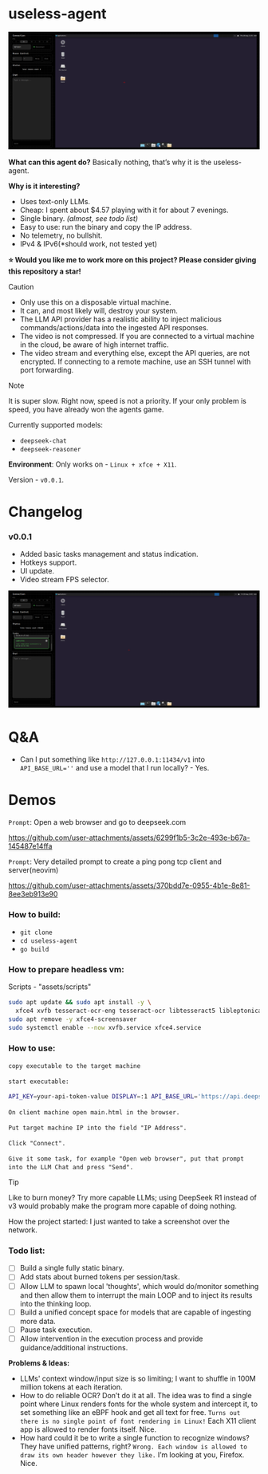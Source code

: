 # useless-agent 

![](/assets/img/demo2.png)

**What can this agent do?** Basically nothing, that’s why it is the useless-agent.  

**Why is it interesting?**  

* Uses text-only LLMs.  
* Cheap: I spent about $4.57 playing with it for about 7 evenings.  
* Single binary. *(almost, see todo list)*  
* Easy to use: run the binary and copy the IP address.  
* No telemetry, no bullshit.
* IPv4 & IPv6(*should work, not tested yet)

**:star: Would you like me to work more on this project? Please consider giving this repository a star!**  

> [!CAUTION]  
> * Only use this on a disposable virtual machine.  
> * It can, and most likely will, destroy your system.  
> * The LLM API provider has a realistic ability to inject malicious commands/actions/data into the ingested API responses.  
> * The video is not compressed. If you are connected to a virtual machine in the cloud, be aware of high internet traffic.  
> * The video stream and everything else, except the API queries, are not encrypted. If connecting to a remote machine, use an SSH tunnel with port forwarding.  

> [!NOTE]  
> It is super slow. Right now, speed is not a priority. If your only problem is speed, you have already won the agents game.  

Currently supported models:
* `deepseek-chat`
* `deepseek-reasoner`

**Environment**: Only works on - `Linux + xfce + X11`.  

Version - `v0.0.1`.  


# Changelog

### v0.0.1

* Added basic tasks management and status indication.
* Hotkeys support.
* UI update.
* Video stream FPS selector.

![](/assets/img/tasks-management.png)

# Q&A
* Can I put something like `http://127.0.0.1:11434/v1` into `API_BASE_URL=''` and use a model that I run locally? - Yes.

# Demos

`Prompt`: Open a web browser and go to deepseek.com

https://github.com/user-attachments/assets/6299f1b5-3c2e-493e-b67a-145487e14ffa

`Prompt`: Very detailed prompt to create a ping pong tcp client and server(neovim)

https://github.com/user-attachments/assets/370bdd7e-0955-4b1e-8e81-8ee3eb913e90



### How to build:
* `git clone`
* `cd useless-agent`
* `go build`

### How to prepare headless vm:
Scripts - "assets/scripts"
```bash
sudo apt update && sudo apt install -y \
  xfce4 xvfb tesseract-ocr-eng tesseract-ocr libtesseract5 libleptonica-dev libtesseract-dev
sudo apt remove -y xfce4-screensaver
sudo systemctl enable --now xvfb.service xfce4.service
```

### How to use:
`copy executable to the target machine`

`start executable:`
```bash
API_KEY=your-api-token-value DISPLAY=:1 API_BASE_URL='https://api.deepseek.com/v1' MODEL_ID='deepseek-chat' ./useless-agent --ip=127.0.0.1 --port 8080
```
`On client machine open main.html in the browser.`

`Put target machine IP into the field "IP Address".`

`Click "Connect".`

`Give it some task, for example "Open web browser", put that prompt into the LLM Chat and press "Send".`

> [!TIP]  
> Like to burn money? Try more capable LLMs; using DeepSeek R1 instead of v3 would probably make the program more capable of doing nothing.

How the project started: I just wanted to take a screenshot over the network.

### Todo list:  
- [ ] Build a single fully static binary.  
- [ ] Add stats about burned tokens per session/task.
- [ ] Allow LLM to spawn local 'thoughts', which would do/monitor something and then allow them to interrupt the main LOOP and to inject its results into the thinking loop.
- [ ] Build a unified concept space for models that are capable of ingesting more data.
- [ ] Pause task execution.
- [ ] Allow intervention in the execution process and provide guidance/additional instructions.

**Problems & Ideas:**  
* LLMs' context window/input size is so limiting; I want to shuffle in 100M million tokens at each iteration.  
* How to do reliable OCR? Don’t do it at all. The idea was to find a single point where Linux renders fonts for the whole system and intercept it, to set something like an eBPF hook and get all text for free. `Turns out there is no single point of font rendering in Linux!` Each X11 client app is allowed to render fonts itself. Nice.  
* How hard could it be to write a single function to recognize windows? They have unified patterns, right? `Wrong. Each window is allowed to draw its own header however they like.` I’m looking at you, Firefox. Nice.  
